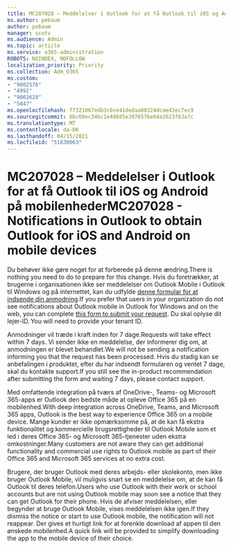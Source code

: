 ```yaml
---
title: MC207028 – Meddelelser i Outlook for at få Outlook til iOS og Android på mobilenheder
ms.author: pebaum
author: pebaum
manager: scotv
ms.audience: Admin
ms.topic: article
ms.service: o365-administration
ROBOTS: NOINDEX, NOFOLLOW
localization_priority: Priority
ms.collection: Adm_O365
ms.custom:
- "9002576"
- "4992"
- "9002628"
- "5047"
ms.openlocfilehash: f7321067edb3c0ce41dedaa00324dcae42ec7ec9
ms.sourcegitcommit: 8bc60ec34bc1e40685e3976576e04a2623f63a7c
ms.translationtype: MT
ms.contentlocale: da-DK
ms.lasthandoff: 04/15/2021
ms.locfileid: "51830063"
---
```

# <a name="mc207028---notifications-in-outlook-to-obtain-outlook-for-ios-and-android-on-mobile-devices"></a><span data-ttu-id="e19d4-102">MC207028 – Meddelelser i Outlook for at få Outlook til iOS og Android på mobilenheder</span><span class="sxs-lookup"><span data-stu-id="e19d4-102">MC207028 - Notifications in Outlook to obtain Outlook for iOS and Android on mobile devices</span></span>

<span data-ttu-id="e19d4-103">Du behøver ikke gøre noget for at forberede på denne ændring.</span><span class="sxs-lookup"><span data-stu-id="e19d4-103">There is nothing you need to do to prepare for this change.</span></span> <span data-ttu-id="e19d4-104">Hvis du foretrækker, at brugerne i organisationen ikke ser meddelelser om Outlook Mobile i Outlook til Windows og på internettet, kan du udfylde [denne formular for at indsende din anmodning](https://aka.ms/MC207028).</span><span class="sxs-lookup"><span data-stu-id="e19d4-104">If you prefer that users in your organization do not see notifications about Outlook mobile in Outlook for Windows and on the web, you can complete [this form to submit your request](https://aka.ms/MC207028).</span></span><span data-ttu-id="e19d4-105"> Du skal oplyse dit lejer-ID.</span><span class="sxs-lookup"><span data-stu-id="e19d4-105"> You will need to provide your tenant ID.</span></span> 

<span data-ttu-id="e19d4-106">Anmodninger vil træde i kraft inden for 7 dage.</span><span class="sxs-lookup"><span data-stu-id="e19d4-106">Requests will take effect within 7 days.</span></span> <span data-ttu-id="e19d4-107">Vi sender ikke en meddelelse, der informerer dig om, at anmodningen er blevet behandlet.</span><span class="sxs-lookup"><span data-stu-id="e19d4-107">We will not be sending a notification informing you that the request has been processed.</span></span> <span data-ttu-id="e19d4-108">Hvis du stadig kan se anbefalingen i produktet, efter du har indsendt formularen og ventet 7 dage, skal du kontakte support.</span><span class="sxs-lookup"><span data-stu-id="e19d4-108">If you still see the in-product recommendation after submitting the form and waiting 7 days, please contact support.</span></span>

<span data-ttu-id="e19d4-109">Med omfattende integration på tværs af OneDrive-, Teams- og Microsoft 365-apps er Outlook den bedste måde at opleve Office 365 på en mobilenhed.</span><span class="sxs-lookup"><span data-stu-id="e19d4-109">With deep integration across OneDrive, Teams, and Microsoft 365 apps, Outlook is the best way to experience Office 365 on a mobile device.</span></span> <span data-ttu-id="e19d4-110">Mange kunder er ikke opmærksomme på, at de kan få ekstra funktionalitet og kommercielle brugsrettigheder til Outlook Mobile som et led i deres Office 365- og Microsoft 365-tjenester uden ekstra omkostninger.</span><span class="sxs-lookup"><span data-stu-id="e19d4-110">Many customers are not aware they can get additional functionality and commercial use rights to Outlook mobile as part of their Office 365 and Microsoft 365 services at no extra cost.</span></span>

<span data-ttu-id="e19d4-111">Brugere, der bruger Outlook med deres arbejds- eller skolekonto, men ikke bruger Outlook Mobile, vil muligvis snart se en meddelelse om, at de kan få Outlook til deres telefon.</span><span class="sxs-lookup"><span data-stu-id="e19d4-111">Users who use Outlook with their work or school accounts but are not using Outlook mobile may soon see a notice that they can get Outlook for their phone.</span></span> <span data-ttu-id="e19d4-112">Hvis de afviser meddelelsen, eller begynder at bruge Outlook Mobile, vises meddelelsen ikke igen.</span><span class="sxs-lookup"><span data-stu-id="e19d4-112">If they dismiss the notice or start to use Outlook mobile, the notification will not reappear.</span></span> <span data-ttu-id="e19d4-113">Der gives et hurtigt link for at forenkle download af appen til den ønskede mobilenhed.</span><span class="sxs-lookup"><span data-stu-id="e19d4-113">A quick link will be provided to simplify downloading the app to the mobile device of their choice.</span></span>
